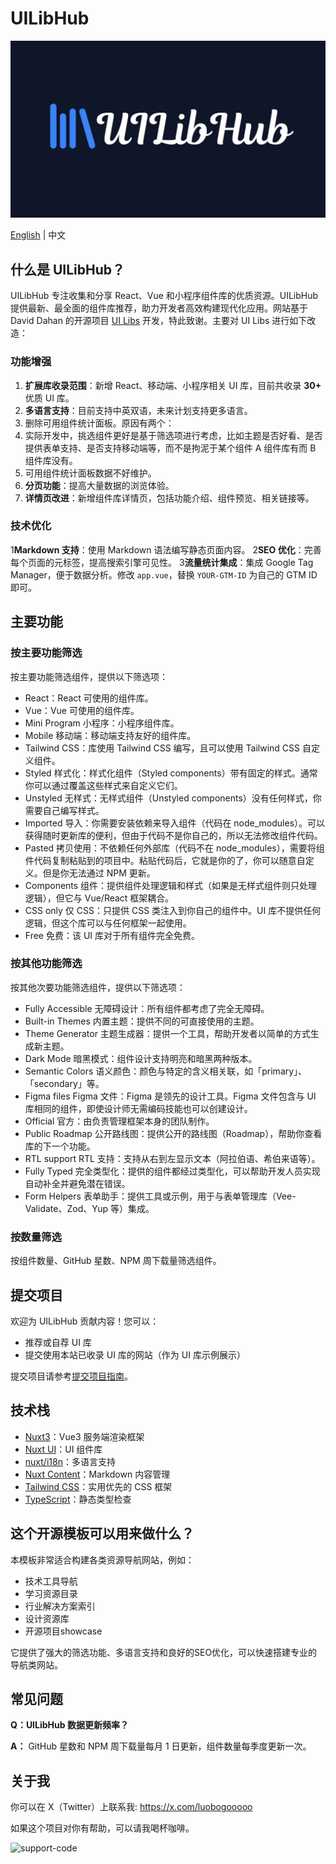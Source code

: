# UILibHub

![UILibHub](./docs/banner.jpg)

[English](./README.md) | 中文

## 什么是 UILibHub？
UILibHub 专注收集和分享 React、Vue 和小程序组件库的优质资源。UILibHub 提供最新、最全面的组件库推荐，助力开发者高效构建现代化应用。网站基于 David Dahan 的开源项目 [UI Libs](https://github.com/ddahan/ui-libs) 开发，特此致谢。主要对 UI Libs 进行如下改造：

### 功能增强
1. **扩展库收录范围**：新增 React、移动端、小程序相关 UI 库，目前共收录 **30+** 优质 UI 库。
2. **多语言支持**：目前支持中英双语，未来计划支持更多语言。
3. 删除可用组件统计面板。原因有两个： 
  1. 实际开发中，挑选组件更好是基于筛选项进行考虑，比如主题是否好看、是否提供表单支持、是否支持移动端等，而不是拘泥于某个组件 A 组件库有而 B 组件库没有。
  2. 可用组件统计面板数据不好维护。
4. **分页功能**：提高大量数据的浏览体验。
5. **详情页改进**：新增组件库详情页，包括功能介绍、组件预览、相关链接等。

### 技术优化
1**Markdown 支持**：使用 Markdown 语法编写静态页面内容。
2**SEO 优化**：完善每个页面的元标签，提高搜索引擎可见性。
3**流量统计集成**：集成 Google Tag Manager，便于数据分析。修改 `app.vue`，替换 `YOUR-GTM-ID` 为自己的 GTM ID 即可。

## 主要功能

### 按主要功能筛选
按主要功能筛选组件，提供以下筛选项：
- React：React 可使用的组件库。
- Vue：Vue 可使用的组件库。
- Mini Program 小程序：小程序组件库。
- Mobile 移动端：移动端支持友好的组件库。
- Tailwind CSS：库使用 Tailwind CSS 编写，且可以使用 Tailwind CSS 自定义组件。
- Styled 样式化：样式化组件（Styled components）带有固定的样式。通常你可以通过覆盖这些样式来自定义它们。
- Unstyled 无样式：无样式组件（Unstyled components）没有任何样式，你需要自己编写样式。
- Imported 导入：你需要安装依赖来导入组件（代码在 node_modules）。可以获得随时更新库的便利，但由于代码不是你自己的，所以无法修改组件代码。
- Pasted 拷贝使用：不依赖任何外部库（代码不在 node_modules），需要将组件代码复制粘贴到的项目中。粘贴代码后，它就是你的了，你可以随意自定义。但是你无法通过 NPM 更新。
- Components 组件：提供组件处理逻辑和样式（如果是无样式组件则只处理逻辑），但它与 Vue/React 框架耦合。
- CSS only 仅 CSS：只提供 CSS 类注入到你自己的组件中。UI 库不提供任何逻辑，但这个库可以与任何框架一起使用。
- Free 免费：该 UI 库对于所有组件完全免费。

### 按其他功能筛选
按其他次要功能筛选组件，提供以下筛选项：
- Fully Accessible 无障碍设计：所有组件都考虑了完全无障碍。
- Built-in Themes 内置主题：提供不同的可直接使用的主题。
- Theme Generator 主题生成器：提供一个工具，帮助开发者以简单的方式生成新主题。
- Dark Mode 暗黑模式：组件设计支持明亮和暗黑两种版本。
- Semantic Colors 语义颜色：颜色与特定的含义相关联，如「primary」、「secondary」等。
- Figma files Figma 文件：Figma 是领先的设计工具。Figma 文件包含与 UI 库相同的组件，即使设计师无需编码技能也可以创建设计。
- Official 官方：由负责管理框架本身的团队制作。
- Public Roadmap 公开路线图：提供公开的路线图（Roadmap），帮助你查看库的下一个功能。
- RTL support RTL 支持：支持从右到左显示文本（阿拉伯语、希伯来语等）。
- Fully Typed 完全类型化：提供的组件都经过类型化，可以帮助开发人员实现自动补全并避免潜在错误。
- Form Helpers 表单助手：提供工具或示例，用于与表单管理库（Vee-Validate、Zod、Yup 等）集成。

### 按数量筛选
按组件数量、GitHub 星数、NPM 周下载量筛选组件。

## 提交项目
欢迎为 UILibHub 贡献内容！您可以：
- 推荐或自荐 UI 库
- 提交使用本站已收录 UI 库的网站（作为 UI 库示例展示）

提交项目请参考[提交项目指南](https://github.com/aidevtoolkit/uilibhub/blob/main/docs/submission-guide-zh.md)。

## 技术栈
- [Nuxt3](https://nuxt.com/)：Vue3 服务端渲染框架
- [Nuxt UI](https://ui.nuxt.com/)：UI 组件库
- [nuxt/i18n](https://i18n.nuxtjs.org/)：多语言支持
- [Nuxt Content](https://content.nuxt.com/)：Markdown 内容管理
- [Tailwind CSS](https://tailwindcss.com/)：实用优先的 CSS 框架
- [TypeScript](https://www.typescriptlang.org/)：静态类型检查

## 这个开源模板可以用来做什么？
本模板非常适合构建各类资源导航网站，例如：
- 技术工具导航
- 学习资源目录
- 行业解决方案索引
- 设计资源库
- 开源项目showcase

它提供了强大的筛选功能、多语言支持和良好的SEO优化，可以快速搭建专业的导航类网站。

## 常见问题

**Q：UILibHub 数据更新频率？**

**A：** GitHub 星数和 NPM 周下载量每月 1 日更新，组件数量每季度更新一次。

## 关于我
你可以在 X（Twitter）上联系我: https://x.com/luobogooooo

如果这个项目对你有帮助，可以请我喝杯咖啡。

![support-code](https://github.com/aidevtoolkit/uilibhub/assets/22536029/0394b9dd-8ced-4dca-b9cf-914a1b81a175)